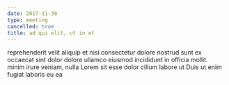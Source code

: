 ```yaml
---
date: 2017-11-30
type: meeting
cancelled: true
title: ad qui elit, ut in et
---
```

reprehenderit velit aliquip et nisi consectetur dolore nostrud sunt ex occaecat sint dolor dolore ullamco eiusmod incididunt in officia mollit. minim irure veniam, nulla Lorem sit esse dolor cillum labore ut Duis ut enim fugiat laboris eu ea